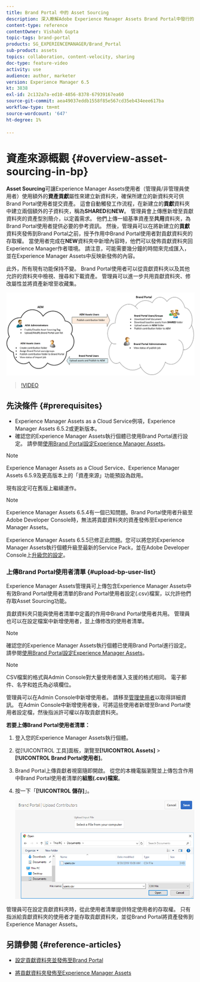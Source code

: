 ```yaml
---
title: Brand Portal 中的 Asset Sourcing
description: 深入瞭解Adobe Experience Manager Assets Brand Portal中發行的資產來源功能。
content-type: reference
contentOwner: Vishabh Gupta
topic-tags: brand-portal
products: SG_EXPERIENCEMANAGER/Brand_Portal
sub-product: assets
topics: collaboration, content-velocity, sharing
doc-type: feature-video
activity: use
audience: author, marketer
version: Experience Manager 6.5
kt: 3838
exl-id: 2c132a7a-ed10-4856-8378-67939167ea60
source-git-commit: aea49037eddb1558f85e567cd35eb434eee617ba
workflow-type: tm+mt
source-wordcount: '647'
ht-degree: 1%

---
```


# 資產來源概觀 {#overview-asset-sourcing-in-bp}

**Asset Sourcing**&#x200B;可讓Experience Manager Assets使用者（管理員/非管理員使用者）使用額外的&#x200B;**資產貢獻**&#x200B;屬性來建立新資料夾，確保所建立的新資料夾可供Brand Portal使用者提交資產。 這會自動觸發工作流程，在新建立的&#x200B;**貢獻**&#x200B;資料夾中建立兩個額外的子資料夾，稱為&#x200B;**SHARED**&#x200B;和&#x200B;**NEW**。 管理員會上傳應新增至貢獻資料夾的資產型別簡介，以定義需求。 他們上傳一組基準資產至&#x200B;**共用**&#x200B;資料夾，為Brand Portal使用者提供必要的參考資訊。 然後，管理員可以在將新建立的&#x200B;**貢獻**&#x200B;資料夾發佈到Brand Portal之前，授予作用中Brand Portal使用者對貢獻資料夾的存取權。 當使用者完成在&#x200B;**NEW**&#x200B;資料夾中新增內容時，他們可以發佈貢獻資料夾回Experience Manager作者環境。 請注意，可能需要幾分鐘的時間來完成匯入，並在Experience Manager Assets中反映新發佈的內容。

此外，所有現有功能保持不變。 Brand Portal使用者可以從貢獻資料夾以及其他允許的資料夾中檢視、搜尋和下載資產。 管理員可以進一步共用貢獻資料夾、修改屬性並將資產新增至收藏集。

![Brand Portal資產來源](assets/asset-sourcing.png)

>[!VIDEO](https://video.tv.adobe.com/v/29365/?quality=12)

## 先決條件 {#prerequisites}

* Experience Manager Assets as a Cloud Service例項，Experience Manager Assets 6.5.2或更新版本。
* 確認您的Experience Manager Assets執行個體已使用Brand Portal進行設定。 請參閱[使用Brand Portal設定Experience Manager Assets](../using/configure-aem-assets-with-brand-portal.md)。

<!--
* Ensure that your Brand Portal tenant is configured with one AEM Assets author instance.
-->

>[!NOTE]
>
>Experience Manager Assets as a Cloud Service、Experience Manager Assets 6.5.9及更高版本上的「資產來源」功能預設為啟用。
>
>現有設定可在舊版上繼續運作。

>[!NOTE]
>
>Experience Manager Assets 6.5.4有一個已知問題。Brand Portal使用者升級至Adobe Developer Console時，無法將貢獻資料夾的資產發佈至Experience Manager Assets。
>
>Experience Manager Assets 6.5.5已修正此問題。您可以將您的Experience Manager Assets執行個體升級至最新的Service Pack，並在Adobe Developer Console上[升級您的設定](https://experienceleague.adobe.com/en/docs/experience-manager-65/content/assets/brandportal/configure-aem-assets-with-brand-portal#upgrade-integration-65)。

<!--

>For immediate fix on AEM 6.5.4, it is recommended to [download the hotfix](https://www.adobeaemcloud.com/content/marketplace/marketplaceProxy.html?packagePath=/content/companies/public/adobe/packages/cq650/hotfix/cq-6.5.0-hotfix-33041) and install on your author instance.
-->

<!--
## Configure Asset Sourcing {#configure-asset-sourcing}

**Asset Sourcing** is configured from within the AEM Assets author instance. The administrators can enable the Asset Sourcing feature flag configuration from the **AEM Web Console Configuration** and upload the active Brand Portal users list in **AEM Assets**.

>[!NOTE]
>
>Asset Sourcing is by default enabled on AEM Assets as a Cloud Service. The AEM administrator can directly upload the active Brand Portal users to allow them access to the Asset Sourcing feature.

>[!NOTE]
>
>Before you begin with the configuration, ensure that your AEM Assets instance is configured with Brand Portal. See, [Configure AEM Assets with Brand Portal](../using/configure-aem-assets-with-brand-portal.md). 

The following video demonstrates, how to configure Asset Sourcing on your AEM Assets author instance:

>[!VIDEO](https://video.tv.adobe.com/v/29771)
-->

<!--
### Enable Asset Sourcing {#enable-asset-sourcing}

AEM administrators can enable the Asset Sourcing feature flag from within the AEM Web Console Configuration (a.k.a Configuration Manager).

>[!NOTE]
>
>This step is not applicable for AEM Assets as a Cloud Service.


**To enable Asset Sourcing:**
1. Log in to your AEM Assets author instance and open Configuration Manager. 
Default URL: http:// localhost:4502/system/console/configMgr.
1. Search using the keyword **Asset Sourcing** to locate **[!UICONTROL Asset Sourcing Feature Flag Config]**.
1. Click **[!UICONTROL Asset Sourcing Feature Flag Config]** to open the configuration window.
1. Select the **[!UICONTROL feature.flag.active.status]** check box.
1. Click **[!UICONTROL Save]**.

![](assets/enable-asset-sourcing.png)
-->


### 上傳Brand Portal使用者清單 {#upload-bp-user-list}

Experience Manager Assets管理員可上傳包含Experience Manager Assets中有效Brand Portal使用者清單的Brand Portal使用者設定(.csv)檔案，以允許他們存取Asset Sourcing功能。

貢獻資料夾只能與使用者清單中定義的作用中Brand Portal使用者共用。 管理員也可以在設定檔案中新增使用者，並上傳修改的使用者清單。

>[!NOTE]
>
>確認您的Experience Manager Assets執行個體已使用Brand Portal進行設定。 請參閱[使用Brand Portal設定Experience Manager Assets](../using/configure-aem-assets-with-brand-portal.md)。

>[!NOTE]
>
>CSV檔案的格式與Admin Console對大量使用者匯入支援的格式相同。 電子郵件、名字和姓氏為必填欄位。

管理員可以在Admin Console中新增使用者。 請移至[管理使用者](brand-portal-adding-users.md)以取得詳細資訊。 在Admin Console中新增使用者後，可將這些使用者新增至Brand Portal使用者設定檔，然後指派許可權以存取貢獻資料夾。

**若要上傳Brand Portal使用者清單：**

1. 登入您的Experience Manager Assets執行個體。
1. 從[!UICONTROL 工具]面板，瀏覽至&#x200B;**[!UICONTROL Assets]** > **[!UICONTROL Brand Portal使用者]**。

1. Brand Portal上傳貢獻者視窗隨即開啟。
從您的本機電腦瀏覽並上傳包含作用中Brand Portal使用者清單的**組態(.csv)檔案**。
1. 按一下「**[!UICONTROL 儲存]**」。

   ![](assets/upload-user-list2.png)


管理員可在設定貢獻資料夾時，從此使用者清單提供特定使用者的存取權。 只有指派給貢獻資料夾的使用者才能存取貢獻資料夾，並從Brand Portal將資產發佈到Experience Manager Assets。

## 另請參閱 {#reference-articles}

* [設定貢獻資料夾並發佈至Brand Portal](brand-portal-publish-contribution-folder-to-brand-portal.md)

* [將貢獻資料夾發佈至Experience Manager Assets](brand-portal-publish-contribution-folder-to-aem-assets.md)
